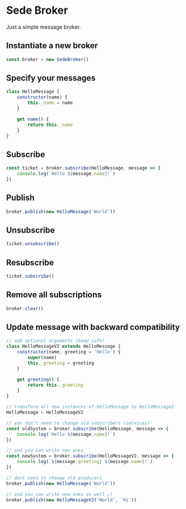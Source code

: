 # Sede Broker

Just a simple message broker.

## Instantiate a new broker

```javascript
const broker = new SedeBroker()
```

## Specify your messages

```javascript
class HelloMessage {
    constructor(name) {
        this._name = name
    }

    get name() {
        return this._name
    }
}
```

## Subscribe

```javascript
const ticket = broker.subscribe(HelloMessage, message => {
    console.log(`Hello ${message.name}!`)
})
```

## Publish

```javascript
broker.publish(new HelloMessage('World'))
```

## Unsubscribe

```javascript
ticket.unsubscribe()
```

## Resubscribe

```javascript
ticket.subscribe()
```

## Remove all subscriptions

```javascript
broker.clear()
```

## Update message with backward compatibility

```javascript
// add optional arguments (keep safe)
class HelloMessageV2 extends HelloMessage {
    constructor(name, greeting = 'Hello') {
        super(name)
        this._greeting = greeting        
    }

    get greeting() {
        return this._greeting
    }
}

// transform all new instances of HelloMessage to HelloMessage2
HelloMessage = HelloMessageV2

// you don't need to change old subscribers (services)
const oldSystem = broker.subscribe(HelloMessage, message => {
    console.log(`Hello ${message.name}!`)
})

// and you can write new ones
const newSystem = broker.subscribe(HelloMessageV2, message => {
    console.log(`${message.greeting} ${message.name}!`)
})

// dont need to change old producers
broker.publish(new HelloMessage('World'))

// and you can write new ones as well ;)
broker.publish(new HelloMessageV2('World', 'Hi'))
```
